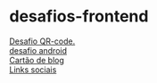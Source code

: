 # desafios-frontend

<a href= 'https://stringer0.github.io/desafios-frontend/desafio-qr-code/index.html'>Desafio QR-code.</a>
<br>
<a href= 'https://stringer0.github.io/desafios-frontend/desafio-android(gustavo guanabra)/desafio10.html'>desafio android</a>
<br>
<a href= 'https://stringer0.github.io/desafios-frontend/cartão-blog'>Cartão de blog</a>
<br>
<a href= 'https://stringer0.github.io/desafios-frontend/links-sociais/index.html'>Links sociais</a>